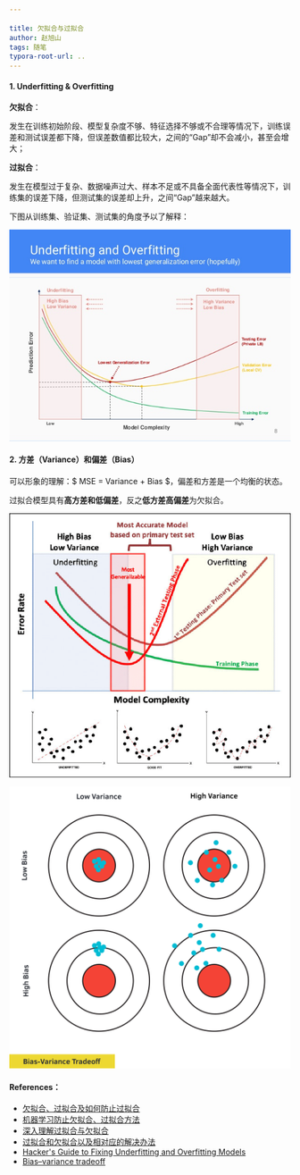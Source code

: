 ```yaml
---

title: 欠拟合与过拟合
author: 赵旭山
tags: 随笔
typora-root-url: ..
---
```






#### 1. Underfitting & Overfitting

**欠拟合**：

发生在训练初始阶段、模型复杂度不够、特征选择不够或不合理等情况下，训练误差和测试误差都下降，但误差数值都比较大，之间的“Gap”却不会减小，甚至会增大；

**过拟合**：

发生在模型过于复杂、数据噪声过大、样本不足或不具备全面代表性等情况下，训练集的误差下降，但测试集的误差却上升，之间“Gap”越来越大。

下图从训练集、验证集、测试集的角度予以了解释：

![](/assets/images/overUnderFitting202004071803.jpg)

#### 2. **方差（Variance）**和**偏差（Bias）**

可以形象的理解：$ MSE = Variance + Bias $，偏差和方差是一个均衡的状态。

过拟合模型具有**高方差和低偏差**，反之**低方差高偏差**为欠拟合。



![](/assets/images/biasVariance202004071808.png)

![](/assets/images/biasVarianceTradeoff202004071937.png)



#### References：

* [欠拟合、过拟合及如何防止过拟合](https://zhuanlan.zhihu.com/p/72038532)
* [机器学习防止欠拟合、过拟合方法](https://zhuanlan.zhihu.com/p/29707029)
* [深入理解过拟合与欠拟合](https://baijiahao.baidu.com/s?id=1621804908085622890&wfr=spider&for=pc)
* [过拟合和欠拟合以及相对应的解决办法](http://blog.itpub.net/29829936/viewspace-2200352/)
* [Hacker's Guide to Fixing Underfitting and Overfitting Models](https://www.curiousily.com/posts/hackers-guide-to-fixing-underfitting-and-overfitting-models/)
* [Bias–variance tradeoff](https://en.wikipedia.org/wiki/Bias%E2%80%93variance_tradeoff)

